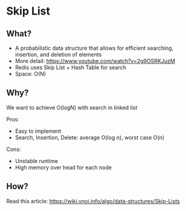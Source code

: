 # Skip List

## What?

- A probabilistic data structure that allows for efficient searching, insertion, and deletion of elements
- More detail: https://www.youtube.com/watch?v=2g9OSRKJuzM
- Redis uses Skip List + Hash Table for search
- Space: O(N)

## Why?

We want to achieve O(logN) with search in linked list

Pros:

- Easy to implement
- Search, Insertion, Delete: average O(log n), worst case O(n)

Cons:

- Unstable runtime
- High memory over head for each node

## How?

Read this article: https://wiki.vnoi.info/algo/data-structures/Skip-Lists
